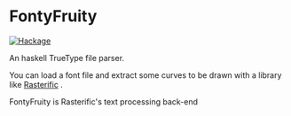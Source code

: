 FontyFruity
===========

[![Hackage](https://img.shields.io/hackage/v/FontyFruity.svg)](http://hackage.haskell.org/package/FontyFruity)

An haskell TrueType file parser.

You can load a font file and extract some curves
to be drawn with a library like [Rasterific](https://github.com/Twinside/Rasterific) .

FontyFruity is Rasterific's text processing back-end

